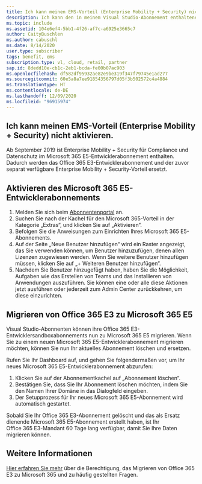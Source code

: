 ```yaml
---
title: Ich kann meinen EMS-Vorteil (Enterprise Mobility + Security) nicht aktivieren.
description: Ich kann den in meinem Visual Studio-Abonnement enthaltenen EMS-Vorteil (Enterprise Mobility + Security) nicht aktivieren.
ms.topic: include
ms.assetid: 104e6ef4-5bb1-4f26-af7c-a6925e3665c7
author: CaityBuschlen
ms.author: cabuschl
ms.date: 8/14/2020
user.type: subscriber
tags: benefit, ems
subscription.type: vl, cloud, retail, partner
sap.id: 8dedd10e-cb1c-2eb1-bcda-fe00b07ac903
ms.openlocfilehash: df582df95932ae82e9be319f347f79745e1ad277
ms.sourcegitcommit: 60e5a8a7ee91854356797d05f3b502572c4a4884
ms.translationtype: HT
ms.contentlocale: de-DE
ms.lasthandoff: 12/09/2020
ms.locfileid: "96915974"
---
```

## <a name="im-unable-to-activate-my-enterprise-mobility--security-ems-benefit"></a>Ich kann meinen EMS-Vorteil (Enterprise Mobility + Security) nicht aktivieren.

Ab September 2019 ist Enterprise Mobility + Security für Compliance und Datenschutz im Microsoft 365 E5-Entwicklerabonnement enthalten. Dadurch werden das Office 365 E3-Entwicklerabonnement und der zuvor separat verfügbare Enterprise Mobility + Security-Vorteil ersetzt. 

## <a name="activate-microsoft-365-e5-developer-subscription"></a>Aktivieren des Microsoft 365 E5-Entwicklerabonnements  

1. Melden Sie sich beim [Abonnentenportal](https://my.visualstudio.com/benefits) an. 
1. Suchen Sie nach der Kachel für den Microsoft 365-Vorteil in der Kategorie „Extras“, und klicken Sie auf „Aktivieren“. 
1. Befolgen Sie die Anweisungen zum Einrichten Ihres Microsoft 365 E5-Abonnements. 
1. Auf der Seite „Neue Benutzer hinzufügen“ wird ein Raster angezeigt, das Sie verwenden können, um Benutzer hinzuzufügen, denen allen Lizenzen zugewiesen werden. Wenn Sie weitere Benutzer hinzufügen müssen, klicken Sie auf „+ Weiteren Benutzer hinzufügen“. 
1. Nachdem Sie Benutzer hinzugefügt haben, haben Sie die Möglichkeit, Aufgaben wie das Erstellen von Teams und das Installieren von Anwendungen auszuführen. Sie können eine oder alle diese Aktionen jetzt ausführen oder jederzeit zum Admin Center zurückkehren, um diese einzurichten. 

## <a name="migrate-from-office-365-e3-to-microsoft-365-e5"></a>Migrieren von Office 365 E3 zu Microsoft 365 E5 

Visual Studio-Abonnenten können ihre Office 365 E3-Entwicklersandboxabonnements nun zu Microsoft 365 E5 migrieren. Wenn Sie zu einem neuen Microsoft 365 E5-Entwicklerabonnement migrieren möchten, können Sie nun Ihr aktuelles Abonnement löschen und ersetzen. 

Rufen Sie Ihr Dashboard auf, und gehen Sie folgendermaßen vor, um Ihr neues Microsoft 365 E5-Entwicklerabonnement abzurufen: 
1. Klicken Sie auf der Abonnementkachel auf „Abonnement löschen“. 
1. Bestätigen Sie, dass Sie Ihr Abonnement löschen möchten, indem Sie den Namen Ihrer Domäne in das Dialogfeld eingeben. 
1. Der Setupprozess für Ihr neues Microsoft 365 E5-Abonnement wird automatisch gestartet. 

Sobald Sie Ihr Office 365 E3-Abonnement gelöscht und das als Ersatz dienende Microsoft 365 E5-Abonnement erstellt haben, ist Ihr Office 365 E3-Mandant 60 Tage lang verfügbar, damit Sie Ihre Daten migrieren können. 

## <a name="more-information"></a>Weitere Informationen 

[Hier erfahren Sie mehr](https://docs.microsoft.com/visualstudio/subscriptions/vs-m365) über die Berechtigung, das Migrieren von Office 365 E3 zu Microsoft 365 und zu häufig gestellten Fragen.  